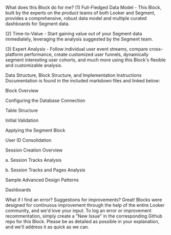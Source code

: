 What does this Block do for me?
(1) Full-Fledged Data Model - This Block, built by the experts on the product teams of both Looker and Segment, provides a comprehensive, robust data model and multiple curated dashboards for Segment data.

(2) Time-to-Value - Start gaining value out of your Segment data immediately, leveraging the analysis suggested by the Segment team.

(3) Expert Analysis - Follow individual user event streams, compare cross-platform performance, create customized user funnels, dynamically segment interesting user cohorts, and much more using this Block's flexible and customizable analysis.

Data Structure, Block Structure, and Implementation Instructions
Documentation is found in the included markdown files and linked below:

Block Overview

Configuring the Database Connection

Table Structure

Initial Validation

Applying the Segment Block

User ID Consolidation

Session Creation Overview

a. Session Tracks Analysis

b. Session Tracks and Pages Analysis

Sample Advanced Design Patterns

Dashboards

What if I find an error? Suggestions for improvements?
Great! Blocks were designed for continuous improvement through the help of the entire Looker community, and we'd love your input. To log an error or improvement recommentation, simply create a "New Issue" in the corresponding Github repo for this Block. Please be as detailed as possible in your explanation, and we'll address it as quick as we can.
